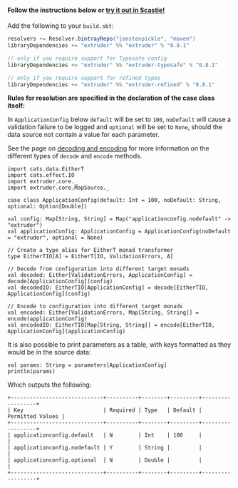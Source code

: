 #### Follow the instructions below or [try it out in Scastie!](https://scastie.scala-lang.org/janstenpickle/ozr3LrFpRdyDUqXio3RGtA/1)

Add the following to your `build.sbt`:
```scala
resolvers += Resolver.bintrayRepo("janstenpickle", "maven")
libraryDependencies += "extruder" %% "extruder" % "0.8.1"

// only if you require support for Typesafe config
libraryDependencies += "extruder" %% "extruder-typesafe" % "0.8.1"

// only if you require support for refined types
libraryDependencies += "extruder" %% "extruder-refined" % "0.8.1"
```

**Rules for resolution are specified in the declaration of the case class itself:**

In `ApplicationConfig` below `default` will be set to `100`, `noDefault` will cause a validation failure to be logged and `optional` will be set to `None`, should the data source not contain a value for each parameter.

See the page on [decoding and encoding](decode_encode.html) for more information on the different types of `decode` and `encode` methods.

```tut:silent
import cats.data.EitherT
import cats.effect.IO
import extruder.core._
import extruder.core.MapSource._

case class ApplicationConfig(default: Int = 100, noDefault: String, optional: Option[Double])

val config: Map[String, String] = Map("applicationconfig.nodefault" -> "extruder")
val applicationConfig: ApplicationConfig = ApplicationConfig(noDefault = "extruder", optional = None)

// Create a type alias for EitherT monad transformer
type EitherTIO[A] = EitherT[IO, ValidationErrors, A]

// Decode from configuration into different target monads
val decoded: Either[ValidationErrors, ApplicationConfig] = decode[ApplicationConfig](config)
val decodedIO: EitherTIO[ApplicationConfig] = decode[EitherTIO, ApplicationConfig](config)

// Encode to configuration into different target monads
val encoded: Either[ValidationErrors, Map[String, String]] = encode(applicationConfig)
val encodedIO: EitherTIO[Map[String, String]] = encode[EitherTIO, ApplicationConfig](applicationConfig)
```

It is also possible to print parameters as a table, with keys formatted as they would be in the source data:

```
val params: String = parameters[ApplicationConfig]
println(params)
```
Which outputs the following:
```
+-----------------------------+----------+--------+---------+------------------+
| Key                         | Required | Type   | Default | Permitted Values |
+-----------------------------+----------+--------+---------+------------------+
| applicationconfig.default   | N        | Int    | 100     |                  |
| applicationconfig.nodefault | Y        | String |         |                  |
| applicationconfig.optional  | N        | Double |         |                  |
+-----------------------------+----------+--------+---------+------------------+
```
